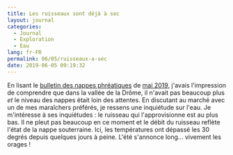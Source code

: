 ```yaml
---
title: Les ruisseaux sont déjà à sec
layout: journal
categories:
  - Journal
  - Exploration
  - Eau
lang: fr-FR
permalink: 06/05/ruisseaux-a-sec
date: 2019-06-05 09:19:32
---
```


En lisant le [bulletin des nappes phréatiques](/2019/06/nappes-phreatiques/) de [mai 2019](https://www.brgm.fr/publication-presse/etat-nappes-eau-souterraine-1er-mai-2019), j'avais l'impression de comprendre que dans la vallée de la Drôme, il n'avait pas beaucoup plus _et_ le niveau des nappes était loin des attentes. En discutant au marché avec un de mes maraîchers préférés, je ressens une inquiétude sur l'eau. Je m'intéresse à ses inquiétudes : le ruisseau qui l'approvisionne est au plus bas. Il ne pleut pas beaucoup en ce moment et le débit du ruisseau reflète l'état de la nappe souterraine. Ici, les températures ont dépassé les 30 degrés depuis quelques jours à peine. L'été s'annonce long… vivement les orages !